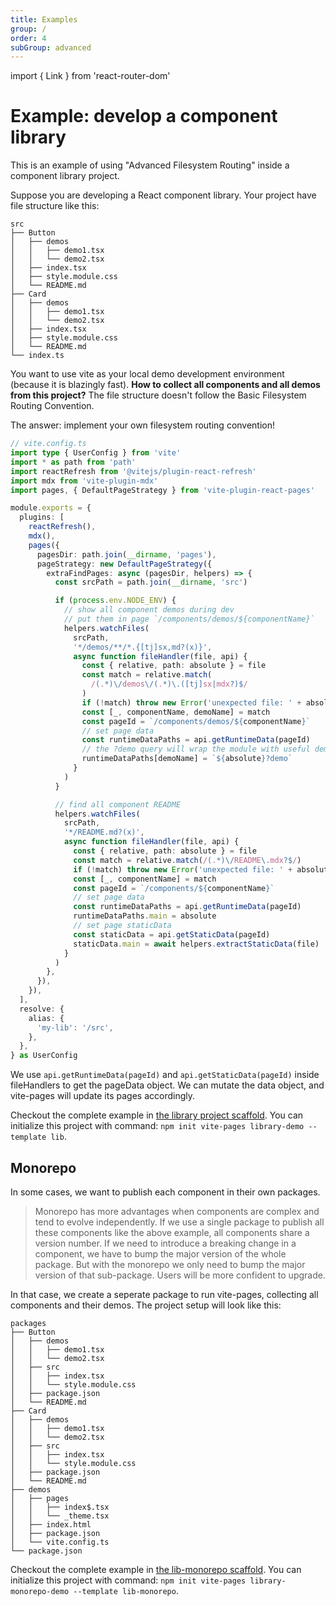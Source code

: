 ```yaml
---
title: Examples
group: /
order: 4
subGroup: advanced
---
```


import { Link } from 'react-router-dom'

# Example: develop a component library

This is an example of using "Advanced Filesystem Routing" inside a component library project.

Suppose you are developing a React component library. Your project have file structure like this:

```text
src
├── Button
│   ├── demos
│   │   ├── demo1.tsx
│   │   └── demo2.tsx
│   ├── index.tsx
│   ├── style.module.css
│   └── README.md
├── Card
│   ├── demos
│   │   ├── demo1.tsx
│   │   └── demo2.tsx
│   ├── index.tsx
│   ├── style.module.css
│   └── README.md
└── index.ts
```

You want to use vite as your local demo development environment (because it is blazingly fast). **How to collect all components and all demos from this project?** The file structure doesn't follow the <Link to="/fs-routing">Basic Filesystem Routing Convention</Link>.

The answer: implement your own filesystem routing convention!

```ts
// vite.config.ts
import type { UserConfig } from 'vite'
import * as path from 'path'
import reactRefresh from '@vitejs/plugin-react-refresh'
import mdx from 'vite-plugin-mdx'
import pages, { DefaultPageStrategy } from 'vite-plugin-react-pages'

module.exports = {
  plugins: [
    reactRefresh(),
    mdx(),
    pages({
      pagesDir: path.join(__dirname, 'pages'),
      pageStrategy: new DefaultPageStrategy({
        extraFindPages: async (pagesDir, helpers) => {
          const srcPath = path.join(__dirname, 'src')

          if (process.env.NODE_ENV) {
            // show all component demos during dev
            // put them in page `/components/demos/${componentName}`
            helpers.watchFiles(
              srcPath,
              '*/demos/**/*.{[tj]sx,md?(x)}',
              async function fileHandler(file, api) {
                const { relative, path: absolute } = file
                const match = relative.match(
                  /(.*)\/demos\/(.*)\.([tj]sx|mdx?)$/
                )
                if (!match) throw new Error('unexpected file: ' + absolute)
                const [_, componentName, demoName] = match
                const pageId = `/components/demos/${componentName}`
                // set page data
                const runtimeDataPaths = api.getRuntimeData(pageId)
                // the ?demo query will wrap the module with useful demoInfo
                runtimeDataPaths[demoName] = `${absolute}?demo`
              }
            )
          }

          // find all component README
          helpers.watchFiles(
            srcPath,
            '*/README.md?(x)',
            async function fileHandler(file, api) {
              const { relative, path: absolute } = file
              const match = relative.match(/(.*)\/README\.mdx?$/)
              if (!match) throw new Error('unexpected file: ' + absolute)
              const [_, componentName] = match
              const pageId = `/components/${componentName}`
              // set page data
              const runtimeDataPaths = api.getRuntimeData(pageId)
              runtimeDataPaths.main = absolute
              // set page staticData
              const staticData = api.getStaticData(pageId)
              staticData.main = await helpers.extractStaticData(file)
            }
          )
        },
      }),
    }),
  ],
  resolve: {
    alias: {
      'my-lib': '/src',
    },
  },
} as UserConfig
```

We use `api.getRuntimeData(pageId)` and `api.getStaticData(pageId)` inside fileHandlers to get the pageData object. We can mutate the data object, and vite-pages will update its pages accordingly.

Checkout the complete example in [the library project scaffold](https://github.com/vitejs/vite-plugin-react-pages/blob/master/packages/create-project/template-lib/vite.config.ts).
You can initialize this project with command: `npm init vite-pages library-demo --template lib`.

## Monorepo

In some cases, we want to publish each component in their own packages.

> Monorepo has more advantages when components are complex and tend to evolve independently. If we use a single package to publish all these components like the above example, all components share a version number. If we need to introduce a breaking change in a component, we have to bump the major version of the whole package. But with the monorepo we only need to bump the major version of that sub-package. Users will be more confident to upgrade.

In that case, we create a seperate package to run vite-pages, collecting all components and their demos. The project setup will look like this:

```text
packages
├── Button
│   ├── demos
│   │   ├── demo1.tsx
│   │   └── demo2.tsx
│   ├── src
│   │   ├── index.tsx
│   │   └── style.module.css
│   ├── package.json
│   └── README.md
├── Card
│   ├── demos
│   │   ├── demo1.tsx
│   │   └── demo2.tsx
│   ├── src
│   │   ├── index.tsx
│   │   └── style.module.css
│   ├── package.json
│   └── README.md
├── demos
│   ├── pages
│   │   ├── index$.tsx
│   │   └── _theme.tsx
│   ├── index.html
│   ├── package.json
│   └── vite.config.ts
└── package.json
```

Checkout the complete example in [the lib-monorepo scaffold](https://github.com/vitejs/vite-plugin-react-pages/blob/master/packages/create-project/template-lib-monorepo/packages/demos/vite.demos.ts).
You can initialize this project with command: `npm init vite-pages library-monorepo-demo --template lib-monorepo`.
